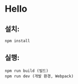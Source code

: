 # Hello

 
 
## 설치:


    npm install
    
    

## 실행:


    npm run build (빌드)
    npm run dev (개발 환경, Webpack)
    
     
